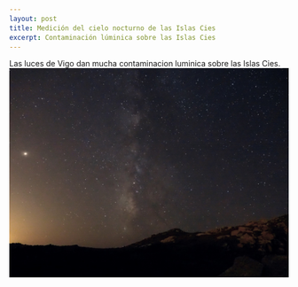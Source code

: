 ```yaml
---
layout: post
title: Medición del cielo nocturno de las Islas Cies
excerpt: Contaminación lúminica sobre las Islas Cies
---
```


Las luces de Vigo dan mucha contaminacion luminica sobre las Islas Cies.
![contaminacion luminica en cies](../images/cies.jpg)